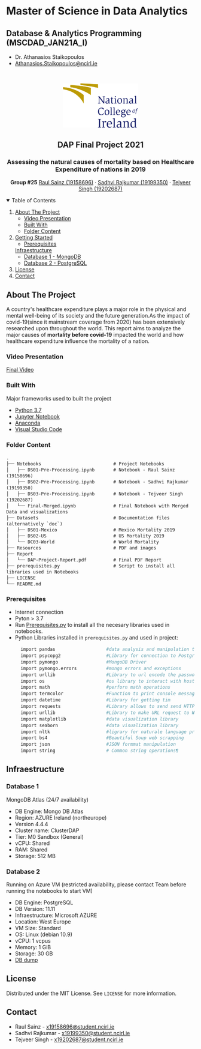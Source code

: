 # Master of Science in Data Analytics
## Database & Analytics Programming (MSCDAD_JAN21A_I)
* Dr. Athanasios Staikopoulos
* Athanasios.Staikopoulos@ncirl.ie

<!-- PROJECT LOGO -->
<br />
<p align="center">
  <a href="https://www.ncirl.ie">
    <img src="Resources/images/NCIRL-logo.png" alt="NCIRL Logo"  width="200">
  </a>

  <h2 align="center">DAP Final Project 2021</h2>
  <h3 align="center">Assessing the natural causes of mortality based on Healthcare Expenditure of nations in 2019</h3>
  <p align="center">
    <b>Group #25</b>
    <a href="https://github.com/raulsainz">Raul Sainz (19158696)</a>
    ·
    <a href="https://github.com/sadhvidubey22">Sadhvi Rajkumar (19199350)</a>
    ·
    <a href="https://github.com/tejveersinghgoraya">Tejveer Singh (19202687)</a>
  </p>
</p>



<!-- TABLE OF CONTENTS -->
<details open="open">
  <summary>Table of Contents</summary>
  <ol>
    <li>
      <a href="#about-the-project">About The Project</a>
      <ul>
        <li><a href="#Video Presentation">Video Presentation</a></li>
        <li><a href="#built-with">Built With</a></li>
        <li><a href="#Folder-Content">Folder Content</a></li>
      </ul>
    </li>
    <li>
      <a href="#Folder Content">Getting Started</a>
      <ul>
        <li><a href="#prerequisites">Prerequisites</a></li>
      </ul>
      <a href="#Infraestructure">Infraestructure</a>
      <ul>
        <li><a href="#Database-1">Database 1 - MongoDB</a></li>
        <li><a href="#Database-2">Database 2 - PostgreSQL</a></li>
      </ul>
    </li>
    <li><a href="#license">License</a></li>
    <li><a href="#contact">Contact</a></li>
  </ol>
</details>



<!-- ABOUT THE PROJECT -->
## About The Project
<p>
A country's healthcare expenditure plays a major role in the physical and mental well-being of its society and the future generation.As the impact of covid-19(since it mainstream coverage from 2020) has been extensively researched upon throughout the world. This report aims to analyze the major causes of <b>mortality before covid-19</b> impacted the world and how healthcare expenditure influence the mortality of a nation.
</p>

### Video Presentation

<a href="https://web.microsoftstream.com/video/ef1374fd-919a-4a49-bcbf-dbae74212a24">Final Video</a>

### Built With

Major frameworks used to built the project
* [Python 3.7](https://www.python.org)
* [Jupyter Notebook](https://jupyter.org)
* [Anaconda](https://www.anaconda.com)
* [Visual Studio Code](https://code.visualstudio.com)



<!-- FOLDER CONTENT-->
### Folder Content

    .
    ├── Notebooks                           # Project Notebooks
    │   ├── DS01-Pre-Processing.ipynb       # Notebook - Raul Sainz (19158696)
    │   ├── DS02-Pre-Processing.ipynb       # Notebook - Sadhvi Rajkumar (19199350)
    │   ├── DS03-Pre-Processing.ipynb       # Notebook - Tejveer Singh (19202687)
    │   └── Final-Merged.ipynb              # Final Notebook with Merged Data and visualizations
    ├── Datasets                            # Documentation files (alternatively `doc`)
    │   ├── DS01-Mexico                     # Mexico Mortality 2019
    │   ├── DS02-US                         # US Mortality 2019
    │   └── DC03-World                      # World Mortality
    ├── Resources                           # PDF and images
    ├── Report                              
    │   └── DAP-Project-Report.pdf          # Final PDF Report
    ├── prerequisites.py                    # Script to install all libraries used in Notebooks 
    ├── LICENSE
    └── README.md


### Prerequisites
* Internet connection
* Pyton > 3.7
* Run [Prerequisites.py](prerequisites.py) to install all the necesary libraries used in notebooks.
* Python Libraries installed in `prerequisites.py` and used in project:
  ```sh
    import pandas                   #data analysis and manipulation tool
    import psycopg2                 #Library for connection to PostgreSQL
    import pymongo                  #MongoDB Driver
    import pymongo.errors           #mongo errors and exceptions
    import urllib                   #Library to url encode the password
    import os                       #os library to interact with host OS
    import math                     #perforn math operations
    import termcolor                #Function to print console message with colors
    import datetime                 #Library for getting tim
    import requests                 #Library allows to send send HTTP requests
    import urllib                   #Library to make URL request to Wikipedia API
    import matplotlib               #data visualization library 
    import seaborn                  #data visualization library 
    import nltk                     #ligrary for naturale language processing
    import bs4                      #Beautiful Soup web scrapping
    import json                     #JSON formmat manipulation
    import string                   # Common string operations¶
  ```
## Infraestructure
### Database 1
MongoDB Atlas (24/7 availability)
* DB Engine: Mongo DB Atlas
* Region: AZURE Ireland (northeurope)
* Version 4.4.4
* Cluster name: ClusterDAP
* Tier: M0 Sandbox (General)
* vCPU: Shared
* RAM: Shared
* Storage: 512 MB

### Database 2
Running on Azure VM (restricted availability, please contact Team before running the notebooks to start VM)
* DB Engine: PostgreSQL
* DB Version: 11.11
* Infraestructure: Microsoft AZURE
* Location: West Europe
* VM Size: Standard 
* OS: Linux (debian 10.9)
* vCPU: 1 vcpus
* Memory: 1 GiB
* Storage: 30 GB
* [DB dump](Resources/dap_sql_dump.sql)
<!-- LICENSE -->
## License

Distributed under the MIT License. See `LICENSE` for more information.

## Contact
* Raul Sainz - x19158696@student.ncirl.ie
* Sadhvi Rajkumar - x19199350@student.ncirl.ie
* Tejveer Singh - x19202687@student.ncirl.ie
